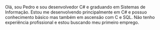 Olá, sou Pedro e sou desenvolvedor C# e graduando em Sistemas de Informação.
Estou me desenvolvendo principalmente em C# e possuo conhecimento básico mas também em ascensão com C e SQL.
Não tenho experiência profissional e estou buscando meu primeiro emprego.
